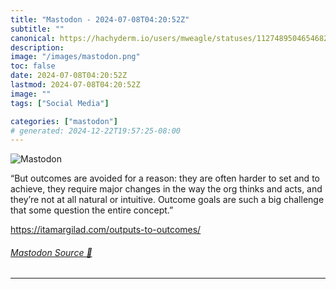 ```yaml
---
title: "Mastodon - 2024-07-08T04:20:52Z"
subtitle: ""
canonical: https://hachyderm.io/users/mweagle/statuses/112748950465468234
description:
image: "/images/mastodon.png"
toc: false
date: 2024-07-08T04:20:52Z
lastmod: 2024-07-08T04:20:52Z
image: ""
tags: ["Social Media"]

categories: ["mastodon"]
# generated: 2024-12-22T19:57:25-08:00
---
```

![Mastodon](/images/mastodon.png)

<p>“But outcomes are avoided for a reason: they are often harder to set and to achieve, they require major changes in the way the org thinks and acts, and they’re not at all natural or intuitive. Outcome goals are such a big challenge that some question the entire concept.”</p><p><a href="https://itamargilad.com/outputs-to-outcomes/" target="_blank" rel="nofollow noopener noreferrer" translate="no"><span class="invisible">https://</span><span class="ellipsis">itamargilad.com/outputs-to-out</span><span class="invisible">comes/</span></a></p>


###### [Mastodon Source 🐘](https://hachyderm.io/@mweagle/112748950465468234)

___

